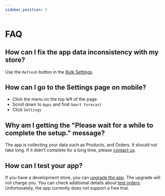 ```yaml
---
sidebar_position: 5
---
```


# FAQ

## How can I fix the app data inconsistency with my store?

Use the `Refresh` button in the [Bulk Settings](./configuration/bulk).

## How can I go to the Settings page on mobile?

- Click the menu on the top left of the page
- Scroll down to `Apps` and find `Smart Forecast`
- Click `Settings`

## Why am I getting the "Please wait for a while to complete the setup." message?

The app is collecting your data such as Products, and Orders. It should not take long. If it didn't complete for a long time, please [contact us](mailto:stores.are.smart@gmail.com).

## How can I test your app?

If you have a development store, you can [upgrade the app](./configuration/change-plan). The upgrade will not charge you. You can check additional details about [test orders](https://help.shopify.com/en/manual/checkout-settings/test-orders). Unfortunately, the app currently does not support a free trial.
